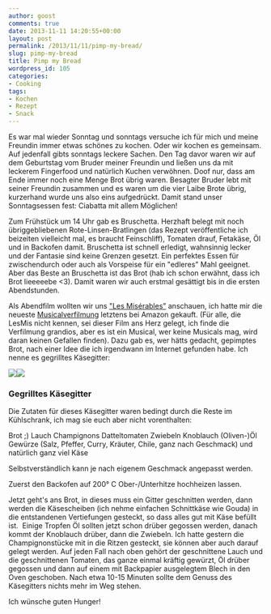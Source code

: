 ```yaml
---
author: goost
comments: true
date: 2013-11-11 14:20:55+00:00
layout: post
permalink: /2013/11/11/pimp-my-bread/
slug: pimp-my-bread
title: Pimp my Bread
wordpress_id: 105
categories:
- Cooking
tags:
- Kochen
- Rezept
- Snack
---
```


Es war mal wieder Sonntag und sonntags versuche ich für mich und meine Freundin immer etwas schönes zu kochen. Oder wir kochen es gemeinsam. Auf jedenfall gibts sonntags leckere Sachen. Den Tag davor waren wir auf dem Geburtstag vom Bruder meiner Freundin und ließen uns da mit leckerem Fingerfood und natürlich Kuchen verwöhnen. Doof nur, dass am Ende immer noch eine Menge Brot übrig waren. Besagter Bruder lebt mit seiner Freundin zusammen und es waren um die vier Laibe Brote übrig, kurzerhand wurde uns also eins aufgedrückt. Damit stand unser Sonntagsessen fest: Ciabatta mit allem Möglichen!




Zum Frühstück um 14 Uhr gab es Bruschetta. Herzhaft belegt mit noch übriggebliebenen Rote-Linsen-Bratlingen (das Rezept veröffentliche ich beizeiten vielleicht mal, es braucht Feinschliff), Tomaten drauf, Fetakäse, Öl und in Backofen damit. Bruschetta ist schnell erledigt, wahnsinnig lecker und der Fantasie sind keine Grenzen gesetzt. Ein perfektes Essen für zwischendurch oder auch als Vorspeise für ein "edleres" Mahl geeignet. Aber das Beste an Bruschetta ist das Brot (hab ich schon erwähnt, dass ich Brot lieeeeebe <3). Damit waren wir auch erstmal gesättigt bis in die ersten Abendstunden.




Als Abendfilm wollten wir uns ["Les Misérables"](https://de.wikipedia.org/wiki/Die_Elenden) anschauen, ich hatte mir die neueste [Musicalverfilmung](https://de.wikipedia.org/wiki/Les_Mis%C3%A9rables_(2012)) letztens bei Amazon gekauft. (Für alle, die LesMis nicht kennen, sei dieser Film ans Herz gelegt, ich finde die Verfilmung grandios, aber es ist ein Musical, wer keine Musicals mag, wird daran keinen Gefallen finden). Dazu gab es, wer hätts gedacht, gepimptes Brot, nach einer Idee die ich irgendwann im Internet gefunden habe. Ich nenne es gegrilltes Käsegitter:


[![](http://www.pgunited.de/wp-content/uploads/2013/11/Gegrilltes_Kaesegitter.jpg)](http://www.pgunited.de/wp-content/uploads/2013/11/Gegrilltes_Kaesegitter.jpg)[![](http://www.pgunited.de/wp-content/uploads/2013/11/Gegrilltes_Kaesegitter_nah.jpg)](http://www.pgunited.de/wp-content/uploads/2013/11/Gegrilltes_Kaesegitter_nah.jpg)

### Gegrilltes Käsegitter

			

Die Zutaten für dieses Käsegitter waren bedingt durch die Reste im Kühlschrank, ich mag sie euch aber nicht vorenthalten:



Brot ;)
Lauch
Champignons
Datteltomaten
Zwiebeln
Knoblauch
(Oliven-)Öl
Gewürze (Salz, Pfeffer, Curry, Kräuter, Chile, ganz nach Geschmack)
und natürlich ganz viel Käse



Selbstverständlich kann je nach eigenem Geschmack angepasst werden.




Zuerst den Backofen auf 200° C Ober-/Unterhitze hochheizen lassen.




Jetzt geht's ans Brot, in dieses muss ein Gitter geschnitten werden, dann werden die Käsescheiben (ich nehme einfachen Schnittkäse wie Gouda) in die entstandenen Vertiefungen gesteckt, so dass alles gut mit Käse befüllt ist.  Einige Tropfen Öl sollten jetzt schon drüber gegossen werden, danach kommt der Knoblauch drüber, dann die Zwiebeln. Ich hatte gestern die Champignonstücke mit in die Ritzen gesteckt, sie können aber auch darauf gelegt werden. Auf jeden Fall nach oben gehört der geschnittene Lauch und die geschnittenen Tomaten, das ganze einmal kräftig gewürzt, Öl drüber gegossen und dann auf einem mit Backpapier ausgelegtem Blech in den Oven geschoben. Nach etwa 10-15 Minuten sollte dem Genuss des Käsegitters nichts mehr im Weg stehen.




Ich wünsche guten Hunger!



